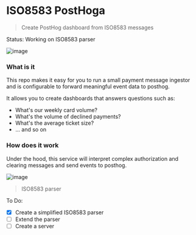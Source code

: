 # ISO8583 PostHoga

> Create PostHog dashboard from ISO8583 messages



Status: Working on ISO8583 parser

![image](https://github.com/ashgansh/iso8583-posthog/assets/11430621/92de9b5a-1b25-466e-9f3c-0a248ab00f5b)

### What is it

This repo makes it easy for you to run a small payment message ingestor and is configurable to forward meaningful event data to posthog. 

It allows you to create dashboards that answers questions such as:
- What's our weekly card volume?
- What's the volume of declined payments?
- What's the average ticket size?
- ... and so on

### How does it work

Under the hood, this service will interpret complex authorization and clearing messages and send events to posthog.

![image](https://github.com/ashgansh/iso8583-posthog/assets/11430621/e4afff42-e547-4217-badc-356233c7e3d3)
> ISO8583 parser

To Do:
- [x] Create a simplified ISO8583 parser
- [ ] Extend the parser
- [ ] Create a server
